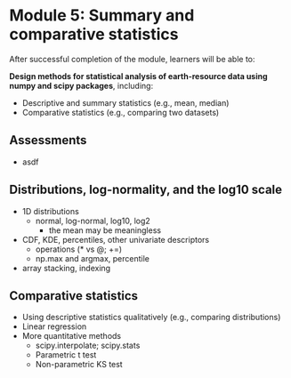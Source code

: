 # Module 5: Summary and comparative statistics

After successful completion of the module, learners will be able to:

**Design methods for statistical analysis of earth-resource data using numpy and scipy packages**, including:
- Descriptive and summary statistics (e.g., mean, median)
- Comparative statistics (e.g., comparing two datasets)

## Assessments
- asdf

## Distributions, log-normality, and the log10 scale
- 1D distributions
  - normal, log-normal, log10, log2
    - the mean may be meaningless
- CDF, KDE, percentiles, other univariate descriptors
  - operations (* vs @; +=)
  - np.max and argmax, percentile
- array stacking, indexing

## Comparative statistics
- Using descriptive statistics qualitatively (e.g., comparing distributions)
- Linear regression
- More quantitative methods
  - scipy.interpolate; scipy.stats
  - Parametric t test
  - Non-parametric KS test
